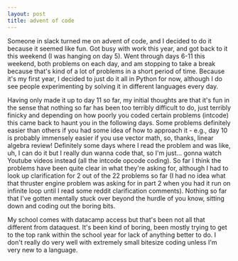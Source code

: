 ```yaml
---
layout: post
title: advent of code
---
```


Someone in slack turned me on advent of code, and I decided to do it because it seemed like fun. Got busy with work this year, and got back to it this weekend (I was hanging on day 5). Went through days 6-11 this weekend, both problems on each day, and am stopping to take a break because that's kind of a lot of problems in a short period of time. Because it's my first year, I decided to just do it all in Python for now, although I do see people experimenting by solving it in different languages every day.

Having only made it up to day 11 so far, my initial thoughts are that it's fun in the sense that nothing so far has been too terribly difficult to do, just terribly finicky and depending on how poorly you coded certain problems (intcode) this came back to haunt you in the following days. Some problems definitely easier than others if you had some idea of how to approach it - e.g., day 10 is probably immensely easier if you use vector math, so, thanks, linear algebra review! Definitely some days where I read the problem and was like, uh, I can do it but I really dun wanna code that, so I'm just... gonna watch Youtube videos instead (all the intcode opcode coding). So far I think the problems have been quite clear in what they're asking for, although I had to look up clarification for 2 out of the 22 problems so far (I had no idea what that thruster engine problem was asking for in part 2 when you had it run on infinite loop until I read some reddit clarification comments). Nothing so far that I've gotten mentally stuck over beyond the hurdle of you know, sitting down and coding out the boring bits.

My school comes with datacamp access but that's been not all that different from dataquest. It's been kind of boring, been mostly trying to get to the top rank within the school year for lack of anything better to do. I don't really do very well with extremely small bitesize coding unless I'm very new to a language. 